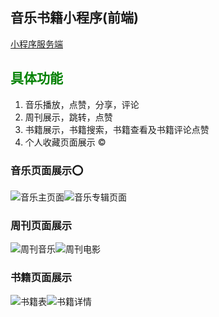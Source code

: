
## 音乐书籍小程序(前端)

[小程序服务端](https://github.com/YuanWenLai/wc_server)



## <font color=#008000>具体功能</font>
1. 音乐播放，点赞，分享，评论
2. 周刊展示，跳转，点赞
3. 书籍展示，书籍搜索，书籍查看及书籍评论点赞 
4. 个人收藏页面展示 
:copyright:

### 音乐页面展示:o:

![音乐主页面](https://raw.githubusercontent.com/YuanWenLai/myImg/master/wc1-1.png)![音乐专辑页面](https://raw.githubusercontent.com/YuanWenLai/myImg/master/we1-2.png)

### 周刊页面展示
![周刊音乐](https://raw.githubusercontent.com/YuanWenLai/myImg/master/wc2-1.png)![周刊电影](https://raw.githubusercontent.com/YuanWenLai/myImg/master/wc2-2.png)

### 书籍页面展示

![书籍表](https://raw.githubusercontent.com/YuanWenLai/myImg/master/wc3-1.png)![书籍详情](https://raw.githubusercontent.com/YuanWenLai/myImg/master/wc3-2.png)
